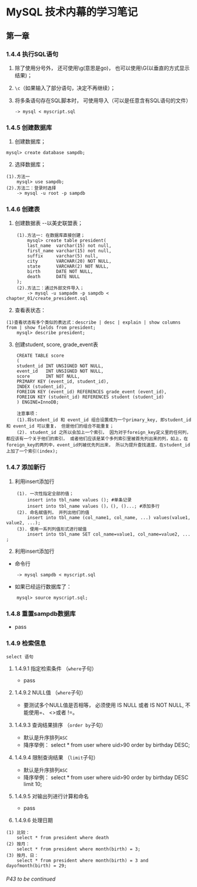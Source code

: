 # MySQL 技术内幕的学习笔记

## 第一章
### 1.4.4 执行SQL语句
1. 除了使用分号外， 还可使用\g(意思是go)， 也可以使用\G(以垂直的方式显示结果)；

2. `\c`（如果输入了部分语句，决定不再继续）；

3. 将多条语句存在SQL脚本时， 可使用导入（可以是任意含有SQL语句的文件）
    ~~~
    -> mysql < myscript.sql
    ~~~

### 1.4.5 创建数据库
1. 创建数据库；
~~~
mysql> create database sampdb;
~~~

2. 选择数据库；
~~~
(1).方法一
    mysql> use sampdb;
(2).方法二：登录时选择
    -> mysql -u root -p sampdb
~~~

### 1.4.6 创建表
1. 创建数据表 --以美史联盟表；
~~~
    (1).方法一: 在数据库直接创建；
        mysql> create table president(
        last_name  varchar(15) not null,
        first_name varchar(15) not null,
        suffix     varchar(5) null,
        city       VARCHAR(20) NOT NULL,
        state      VARCHAR(2) NOT NULL,
        birth      DATE NOT NULL,
        death      DATE NULL
    );
    (2).方法二：通过外部文件导入；
        -> mysql -u sampadm -p sampdb < chapter_01/create_president.sql
~~~

2. 查看表状态：
~~~
(1)查看状态有多个类似的表达式：describe | desc | explain | show columns from | show fields from president;
    mysql> describe president;
~~~

3. 创建student, score, grade_event表
~~~
    CREATE TABLE score
    (
    student_id INT UNSIGNED NOT NULL,
    event_id   INT UNSIGNED NOT NULL,
    score      INT NOT NULL,
    PRIMARY KEY (event_id, student_id),
    INDEX (student_id),
    FOREIGN KEY (event_id) REFERENCES grade_event (event_id),
    FOREIGN KEY (student_id) REFERENCES student (student_id)
    ) ENGINE=InnoDB;

    注意事项：
    (1).将student_id 和 event_id 组合设置成为一个primary_key, 即student_id 和 event_id 可以重复， 但是他们的组合不能重复；
    (2). student_id 之所以会加上一个索引， 因为对于foreign_key定义里的任何列， 都应该有一个关于他们的索引， 或者他们应该是某个多列索引里被首先列出来的列，如上，在foreign_key的两列中，event_id列被优先列出来， 所以为提升查找速度，在student_id上加了一个索引(index);
~~~

### 1.4.7 添加新行
1. 利用insert添加行
~~~
    (1). 一次性指定全部的值；
        insert into tbl_name values (); #单条记录
        insert into tbl_name values ()，(), ()...; #添加多行
    (2). 命名赋值列， 并列出他们的值
        insert into tbl_name (col_name1, col_name, ...) values(value1, value2, ...);
    (3). 使用一系列列值形式进行赋值
        insert into tbl_name SET col_name=value1, col_name=value2, ... ;
~~~

2. 利用insert添加行
- 命令行
~~~
    -> mysql sampdb < myscript.sql 
~~~
- 如果已经运行数据库了：
~~~
    mysql> source myscript.sql;
~~~

### 1.4.8 重置sampdb数据库
- pass

### 1.4.9 检索信息
```select 语句```
1. 1.4.9.1 指定检索条件 （`where`子句）
    - pass

2. 1.4.9.2 NULL值 （`where`子句）
    - 要测试多个NULL值是否相等， 必须使用 IS NULL 或者 IS NOT NULL, 不能使用=、 <>或者 !=。

3. 1.4.9.3 查询结果排序 （`order by`子句）
    - 默认是升序排列`ASC`
    - 降序举例： select * from user where uid>90 order by birthday DESC;

4. 1.4.9.4 限制查询结果 （`limit`子句）
    - 默认是升序排列`ASC`
    - 降序举例： select * from user where uid>90 order by birthday DESC limit 10;

5. 1.4.9.5 对输出列进行计算和命名
    - pass 

6. 1.4.9.6 处理日期
~~~
(1) 比较：
    select * from president where death
(2) 按月：
    select * from president where month(birth) = 3;
(3) 按月、日：
    select * from president where month(birth) = 3 and dayofmonth(birth) = 29;
~~~






###### P43 to be continued